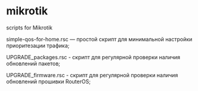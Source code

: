 # mikrotik
scripts for Mikrotik

simple-qos-for-home.rsc — простой скрипт для минимальной настройки приоритезации трафика;

UPGRADE_packages.rsc - скрипт для регулярной проверки наличия обновлений пакетов;

UPGRADE_firmware.rsc - скрипт для регулярной проверки наличия обновлений прошивки RouterOS;
